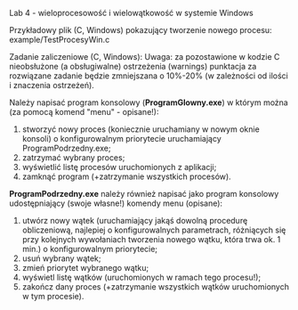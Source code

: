 Lab 4 - wieloprocesowość i wielowątkowość w systemie Windows

Przykładowy plik (C, Windows) pokazujący tworzenie nowego procesu: example/TestProcesyWin.c

Zadanie zaliczeniowe (C, Windows):
Uwaga: za pozostawione w kodzie C nieobsłużone (a obsługiwalne) ostrzeżenia (warnings) punktacja za rozwiązane zadanie będzie zmniejszana o 10%-20% (w zależności od ilości i znaczenia ostrzeżeń).

Należy napisać program konsolowy
(**ProgramGlowny.exe**) w którym można (za pomocą komend "menu" - opisane!):

1. stworzyć nowy proces (koniecznie uruchamiany w nowym oknie konsoli) o konfigurowalnym priorytecie uruchamiający ProgramPodrzedny.exe;
2. zatrzymać wybrany proces;
3. wyświetlić listę procesów uruchomionych z aplikacji;
4. zamknąć program (+zatrzymanie wszystkich procesów).

**ProgramPodrzedny.exe** należy również napisać jako program konsolowy udostępniający (swoje własne!) komendy menu (opisane):

1. utwórz nowy wątek (uruchamiający jakąś dowolną procedurę obliczeniową, najlepiej o konfigurowalnych parametrach, różniących się przy kolejnych wywołaniach tworzenia nowego wątku, która trwa ok. 1 min.) o konfigurowalnym priorytecie;
2. usuń wybrany wątek;
3. zmień priorytet wybranego wątku;
4. wyświetl listę wątków (uruchomionych w ramach tego procesu!);
5. zakończ dany proces (+zatrzymanie wszystkich wątków uruchomionych w tym procesie).
